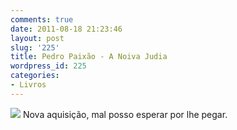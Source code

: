 ```yaml
---
comments: true
date: 2011-08-18 21:23:46
layout: post
slug: '225'
title: Pedro Paixão - A Noiva Judia
wordpress_id: 225
categories:
- Livros
---
```


![](http://gabrielpoca.com/blog/wp-content/uploads/2011/08/pedropaixao-anoivajudia-190x300.jpg) Nova aquisição, mal posso esperar por lhe pegar.
